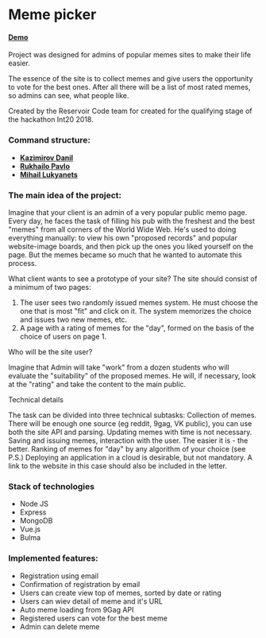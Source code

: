 # Meme picker
#### [Demo](https://meme-picker.herokuapp.com/)

Project was designed for admins of popular memes sites to make their life easier.

The essence of the site is to collect memes and give users the opportunity to vote for the best ones. After all there will be a list of most rated memes, so admins can see, what people like.

Created by the Reservoir Code team for created for the qualifying stage of the hackathon Int20 2018.
### Command structure:
* __[Kazimirov Danil](https://github.com/ZulusK)__
* __[Rukhailo Pavlo](https://github.com/IceBroForever)__
* __[Mihail Lukyanets](https://github.com/TGIfr)__

### The main idea of the project:
Imagine that your client is an admin of a very popular public memo page. Every day, he faces the task of filling his pub with the freshest and the best "memes" from all corners of the World Wide Web. He's used to doing everything manually: to view his own "proposed records" and popular website-image boards, and then pick up the ones you liked yourself on the page. But the memes became so much that he wanted to automate this process.

What client wants to see a prototype of your site?
The site should consist of a minimum of two pages:
1. The user sees two randomly issued memes system. He must choose the one that is most "fit" and click on it. The system memorizes the choice and issues two new memes, etc.
2. A page with a rating of memes for the "day", formed on the basis of the choice of users on page 1.

Who will be the site user?

Imagine that Admin will take "work" from a dozen students who will evaluate the "suitability" of the proposed memes. He will, if necessary, look at the "rating" and take the content to the main public.

Technical details

The task can be divided into three technical subtasks:
Collection of memes. There will be enough one source (eg reddit, 9gag, VK public), you can use both the site API and parsing. Updating memes with time is not necessary.
Saving and issuing memes, interaction with the user. The easier it is - the better.
Ranking of memes for "day" by any algorithm of your choice (see P.S.)
Deploying an application in a cloud is desirable, but not mandatory. A link to the website in this case should also be included in the letter.

### Stack of technologies
* Node JS
* Express
* MongoDB
* Vue.js
* Bulma

### Implemented features:
* Registration using email
* Confirmation of registration by email
* Users can create view top of memes, sorted by date or rating
* Users can wiev detail of meme and it's URL
* Auto meme loading from 9Gag API
* Registered users can vote for the best meme
* Admin can delete meme
